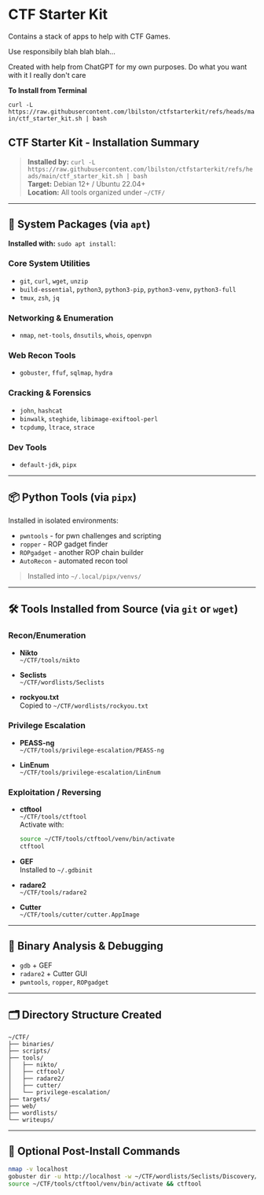 # CTF Starter Kit

Contains a stack of apps to help with CTF Games.

Use responsibily blah blah blah...

Created with help from ChatGPT for my own purposes.  Do what you want with it  I really don't care

**To Install from Terminal**

`curl -L https://raw.githubusercontent.com/lbilston/ctfstarterkit/refs/heads/main/ctf_starter_kit.sh | bash` 



## CTF Starter Kit - Installation Summary

> **Installed by:** `curl -L https://raw.githubusercontent.com/lbilston/ctfstarterkit/refs/heads/main/ctf_starter_kit.sh | bash`  
> **Target:** Debian 12+ / Ubuntu 22.04+  
> **Location:** All tools organized under `~/CTF/`

---

## 🧱 System Packages (via `apt`)

**Installed with:** `sudo apt install`:

### Core System Utilities
- `git`, `curl`, `wget`, `unzip`
- `build-essential`, `python3`, `python3-pip`, `python3-venv`, `python3-full`
- `tmux`, `zsh`, `jq`

### Networking & Enumeration
- `nmap`, `net-tools`, `dnsutils`, `whois`, `openvpn`

### Web Recon Tools
- `gobuster`, `ffuf`, `sqlmap`, `hydra`

### Cracking & Forensics
- `john`, `hashcat`
- `binwalk`, `steghide`, `libimage-exiftool-perl`
- `tcpdump`, `ltrace`, `strace`

### Dev Tools
- `default-jdk`, `pipx`

---

## 📦 Python Tools (via `pipx`)

Installed in isolated environments:
- `pwntools` - for pwn challenges and scripting
- `ropper` - ROP gadget finder
- `ROPgadget` - another ROP chain builder
- `AutoRecon` - automated recon tool

> Installed into `~/.local/pipx/venvs/`

---

## 🛠️ Tools Installed from Source (via `git` or `wget`)

### Recon/Enumeration
- **Nikto**  
  `~/CTF/tools/nikto`

- **Seclists**  
  `~/CTF/wordlists/Seclists`

- **rockyou.txt**  
  Copied to `~/CTF/wordlists/rockyou.txt`

### Privilege Escalation
- **PEASS-ng**  
  `~/CTF/tools/privilege-escalation/PEASS-ng`

- **LinEnum**  
  `~/CTF/tools/privilege-escalation/LinEnum`

### Exploitation / Reversing
- **ctftool**  
  `~/CTF/tools/ctftool`  
  Activate with:
  ```bash
  source ~/CTF/tools/ctftool/venv/bin/activate
  ctftool
  ```

- **GEF**  
  Installed to `~/.gdbinit`

- **radare2**  
  `~/CTF/tools/radare2`

- **Cutter**  
  `~/CTF/tools/cutter/cutter.AppImage`

---

## 🧠 Binary Analysis & Debugging

- `gdb` + GEF
- `radare2` + Cutter GUI
- `pwntools`, `ropper`, `ROPgadget`

---

## 🗂️ Directory Structure Created

```
~/CTF/
├── binaries/
├── scripts/
├── tools/
│   ├── nikto/
│   ├── ctftool/
│   ├── radare2/
│   ├── cutter/
│   └── privilege-escalation/
├── targets/
├── web/
├── wordlists/
└── writeups/
```

---

## 🧪 Optional Post-Install Commands

```bash
nmap -v localhost
gobuster dir -u http://localhost -w ~/CTF/wordlists/Seclists/Discovery/Web-Content/common.txt
source ~/CTF/tools/ctftool/venv/bin/activate && ctftool
```
